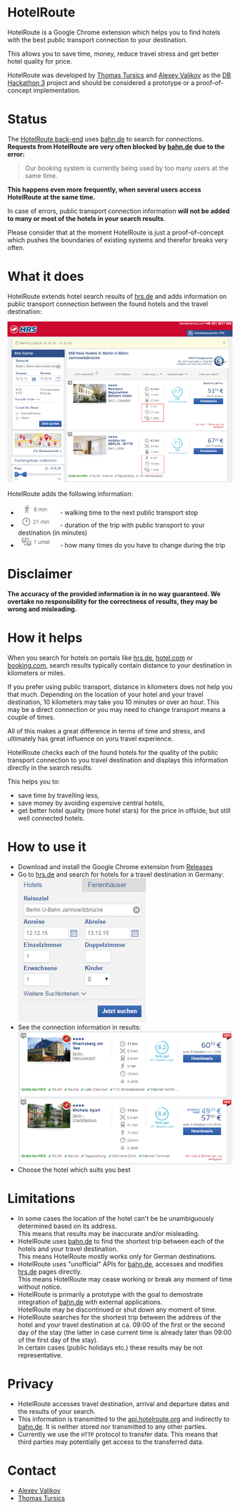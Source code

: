 # HotelRoute

HotelRoute is a Google Chrome extension which helps you to find hotels with the best public transport connection to your destination.

This allows you to save time, money, reduce travel stress and get better hotel quality for price.

HotelRoute was developed by [Thomas Tursics](http://github.com/tursics) and [Alexey Valikov](http://github.com/highsource) as the [DB Hackathon 3](https://www.mindboxberlin.com/index.php/3rdhackathon.html) project and should be considered a prototype or a proof-of-concept implementation.

# Status

The [HotelRoute back-end](http://api.hotelroute.org/index.html) uses [bahn.de](http://bahn.de) to search for connections.  
**Requests from HotelRoute are very often blocked by [bahn.de](http://bahn.de) due to the error:**

> Our booking system is currently being used by too many users at the same time.  

**This happens even more frequently, when several users access HotelRoute at the same time.**

In case of errors, public transport connection information **will not be added to many or most of the hotels in your search results**.

Please consider that at the moment HotelRoute is just a proof-of-concept which pushes the boundaries of existing systems and therefor breaks very often.

# What it does

HotelRoute extends hotel search results of [hrs.de](http://www.hrs.de) and adds information on public transport connection between the found hotels and the travel destination:

![Screenshot of hrs.de with HotelRoute information](media/hrsde01.png)

HotelRoute adds the following information:

* ![8 min walk](media/walk01.png) - walking time to the next public transport stop
* ![21 min travel](media/travel01.png) - duration of the trip with public transport to your destination (in minutes)
* ![1 change](media/change01.png) - how many times do you have to change during the trip

# Disclaimer

**The accuracy of the provided information is in no way guaranteed. We overtake no responsibility for the correctness of results, they may be wrong and misleading.**

# How it helps

When you search for hotels on portals like [hrs.de](http://www.hrs.de), [hotel.com](http://www.hotel.com) or [booking.com](http://www.booking.com),
search results typically contain distance to your destination in kilometers or miles.

If you prefer using public transport, distance in kilometers does not help you that much.
Depending on the location of your hotel and your travel destination, 10 kilometers may take you 10 minutes or over an hour.
This may be a direct connection or you may need to change transport means a couple of times.

All of this makes a great difference in terms of time and stress, and ultimately has great influence on yoru travel experience.

HotelRoute checks each of the found hotels for the quality of the public transport connection to you travel destination and displays this information directly in the search results.

This helps you to:

* save time by travelling less,
* save money by avoiding expensive central hotels,
* get better hotel quality (more hotel stars) for the price in offside, but still well connected hotels.

# How to use it

* Download and install the Google Chrome extension from [Releases](https://github.com/highsource/hotelroute/releases)
* Go to [hrs.de](http://www.hrs.de/) and search for hotels for a travel destination in Germany:  
![Searching for the hotel near Berlin U-Bahn Jannowitzbrücke](media/hrsde02.png)
* See the connection information in results:  
![9 minutes walk + 15 min travel from Rheinsberg am See; 11 minutes + 28 minutes from Michels Apart](media/hrsde03.png)
* Choose the hotel which suits you best

# Limitations

* In some cases the location of the hotel can't be be unambiguously determined based on its address.  
This means that results may be inaccurate and/or misleading.
* HotelRoute uses [bahn.de](http://bahn.de) to find the shortest trip between each of the hotels and your travel destination.  
This means HotelRoute mostly works only for German destinations.
* HotelRoute uses "unofficial" APIs for [bahn.de](http://bahn.de), accesses and modifies [hrs.de](http://www.hrs.de) pages directly.  
This means HotelRoute may cease working or break any moment of time without notice.
* HotelRoute is primarily a prototype with the goal to demostrate integration of [bahn.de](http://bahn.de) with external applications.  
HotelRoute may be discontinued or shut down any moment of time.
* HotelRoute searches for the shortest trip between the address of the hotel and your travel destination at ca. 09:00 of the first or the second day of the stay (the latter in case current time is already later than 09:00 of the first day of the stay).  
In certain cases (public holidays etc.) these results may be not representative.

# Privacy

* HotelRoute accesses travel destination, arrival and departure dates and the results of your search.
* This information is transmitted to the [api.hotelroute.org](http://api.hotelroute.org) and indirectly to [bahn.de](http://bahn.de). It is neither stored nor transmitted to any other parties.
* Currently we use the `HTTP` protocol to transfer data. This means that third parties may potentially get access to the transferred data.

# Contact

* [Alexey Valikov](https://www.xing.com/profile/Aleksei_Valikov)
* [Thomas Tursics](https://www.xing.com/profile/Thomas_Tursics)
